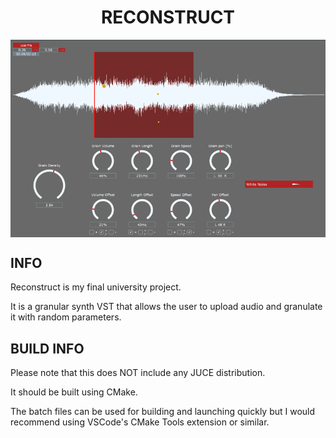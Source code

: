 <h1 align="center">RECONSTRUCT</h1>

<kbd><img src="img/imgforreadme.png" align="center" ></img></kbd>

## INFO

Reconstruct is my final university project.

It is a granular synth VST that allows the user to upload audio and granulate it with random parameters.

## BUILD INFO

Please note that this does NOT include any JUCE distribution.

It should be built using CMake.

The batch files can be used for building and launching quickly but I would recommend using VSCode's CMake Tools extension or similar.
